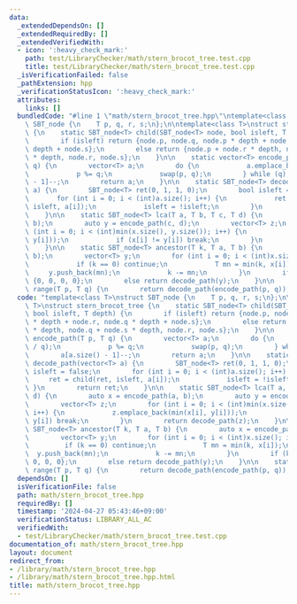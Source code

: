 ```yaml
---
data:
  _extendedDependsOn: []
  _extendedRequiredBy: []
  _extendedVerifiedWith:
  - icon: ':heavy_check_mark:'
    path: test/LibraryChecker/math/stern_brocot_tree.test.cpp
    title: test/LibraryChecker/math/stern_brocot_tree.test.cpp
  _isVerificationFailed: false
  _pathExtension: hpp
  _verificationStatusIcon: ':heavy_check_mark:'
  attributes:
    links: []
  bundledCode: "#line 1 \"math/stern_brocot_tree.hpp\"\ntemplate<class T>\nstruct\
    \ SBT_node {\n    T p, q, r, s;\n};\n\ntemplate<class T>\nstruct stern_brocot_tree\
    \ {\n    static SBT_node<T> child(SBT_node<T> node, bool isleft, T depth) {\n\
    \        if (isleft) return {node.p, node.q, node.p * depth + node.r, node.q *\
    \ depth + node.s};\n        else return {node.p + node.r * depth, node.q + node.s\
    \ * depth, node.r, node.s};\n    }\n\n    static vector<T> encode_path(T p, T\
    \ q) {\n        vector<T> a;\n        do {\n            a.emplace_back(p / q);\n\
    \            p %= q;\n            swap(p, q);\n        } while (q);\n        a[a.size()\
    \ - 1]--;\n        return a;\n    }\n\n    static SBT_node<T> decode_path(vector<T>\
    \ a) {\n        SBT_node<T> ret(0, 1, 1, 0);\n        bool isleft = false;\n \
    \       for (int i = 0; i < (int)a.size(); i++) {\n            ret = child(ret,\
    \ isleft, a[i]);\n            isleft = !isleft;\n        }\n        return ret;\n\
    \    }\n\n    static SBT_node<T> lca(T a, T b, T c, T d) {\n        auto x = encode_path(a,\
    \ b);\n        auto y = encode_path(c, d);\n        vector<T> z;\n        for\
    \ (int i = 0; i < (int)min(x.size(), y.size()); i++) {\n            z.emplace_back(min(x[i],\
    \ y[i]));\n            if (x[i] != y[i]) break;\n        }\n        return decode_path(z);\n\
    \    }\n\n    static SBT_node<T> ancestor(T k, T a, T b) {\n        auto x = encode_path(a,\
    \ b);\n        vector<T> y;\n        for (int i = 0; i < (int)x.size(); i++) {\n\
    \            if (k == 0) continue;\n            T mn = min(k, x[i]);\n       \
    \     y.push_back(mn);\n            k -= mn;\n        }\n        if (k) return\
    \ {0, 0, 0, 0};\n        else return decode_path(y);\n    }\n\n    static SBT_node<T>\
    \ range(T p, T q) {\n        return decode_path(encode_path(p, q));\n    }\n};\n"
  code: "template<class T>\nstruct SBT_node {\n    T p, q, r, s;\n};\n\ntemplate<class\
    \ T>\nstruct stern_brocot_tree {\n    static SBT_node<T> child(SBT_node<T> node,\
    \ bool isleft, T depth) {\n        if (isleft) return {node.p, node.q, node.p\
    \ * depth + node.r, node.q * depth + node.s};\n        else return {node.p + node.r\
    \ * depth, node.q + node.s * depth, node.r, node.s};\n    }\n\n    static vector<T>\
    \ encode_path(T p, T q) {\n        vector<T> a;\n        do {\n            a.emplace_back(p\
    \ / q);\n            p %= q;\n            swap(p, q);\n        } while (q);\n\
    \        a[a.size() - 1]--;\n        return a;\n    }\n\n    static SBT_node<T>\
    \ decode_path(vector<T> a) {\n        SBT_node<T> ret(0, 1, 1, 0);\n        bool\
    \ isleft = false;\n        for (int i = 0; i < (int)a.size(); i++) {\n       \
    \     ret = child(ret, isleft, a[i]);\n            isleft = !isleft;\n       \
    \ }\n        return ret;\n    }\n\n    static SBT_node<T> lca(T a, T b, T c, T\
    \ d) {\n        auto x = encode_path(a, b);\n        auto y = encode_path(c, d);\n\
    \        vector<T> z;\n        for (int i = 0; i < (int)min(x.size(), y.size());\
    \ i++) {\n            z.emplace_back(min(x[i], y[i]));\n            if (x[i] !=\
    \ y[i]) break;\n        }\n        return decode_path(z);\n    }\n\n    static\
    \ SBT_node<T> ancestor(T k, T a, T b) {\n        auto x = encode_path(a, b);\n\
    \        vector<T> y;\n        for (int i = 0; i < (int)x.size(); i++) {\n   \
    \         if (k == 0) continue;\n            T mn = min(k, x[i]);\n          \
    \  y.push_back(mn);\n            k -= mn;\n        }\n        if (k) return {0,\
    \ 0, 0, 0};\n        else return decode_path(y);\n    }\n\n    static SBT_node<T>\
    \ range(T p, T q) {\n        return decode_path(encode_path(p, q));\n    }\n};"
  dependsOn: []
  isVerificationFile: false
  path: math/stern_brocot_tree.hpp
  requiredBy: []
  timestamp: '2024-04-27 05:43:46+09:00'
  verificationStatus: LIBRARY_ALL_AC
  verifiedWith:
  - test/LibraryChecker/math/stern_brocot_tree.test.cpp
documentation_of: math/stern_brocot_tree.hpp
layout: document
redirect_from:
- /library/math/stern_brocot_tree.hpp
- /library/math/stern_brocot_tree.hpp.html
title: math/stern_brocot_tree.hpp
---
```

